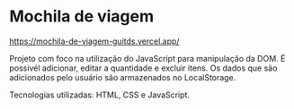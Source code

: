 # Mochila de viagem

https://mochila-de-viagem-guitds.vercel.app/

Projeto com foco na utilização do JavaScript para manipulação da DOM.
É possivél adicionar, editar a quantidade e excluir itens.
Os dados que são adicionados pelo usuário são armazenados no LocalStorage.

Tecnologias utilizadas: HTML, CSS e JavaScript.

